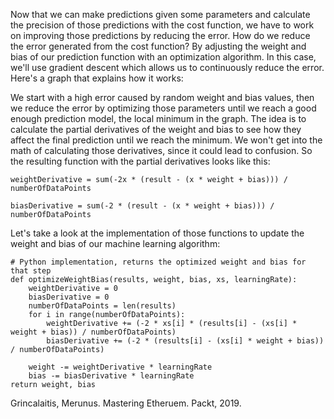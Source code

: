 Now that we can make predictions given some parameters and calculate the precision of those predictions with the cost function, we have to work on improving those predictions by reducing the error. How do we reduce the error generated from the cost function? By adjusting the weight and bias of our prediction function with an optimization algorithm. In this case, we'll use gradient descent which allows us to continuously reduce the error. Here's a graph that explains how it works:


We start with a high error caused by random weight and bias values, then we reduce the error by optimizing those parameters until we reach a good enough prediction model, the local minimum in the graph. The idea is to calculate the partial derivatives of the weight and bias to see how they affect the final prediction until we reach the minimum. We won't get into the math of calculating those derivatives, since it could lead to confusion. So the resulting function with the partial derivatives looks like this:

```
weightDerivative = sum(-2x * (result - (x * weight + bias))) / numberOfDataPoints

biasDerivative = sum(-2 * (result - (x * weight + bias))) / numberOfDataPoints
```

Let's take a look at the implementation of those functions to update the weight and bias of our machine learning algorithm:

```
# Python implementation, returns the optimized weight and bias for that step
def optimizeWeightBias(results, weight, bias, xs, learningRate):
    weightDerivative = 0
    biasDerivative = 0
    numberOfDataPoints = len(results)
    for i in range(numberOfDataPoints):
        weightDerivative += (-2 * xs[i] * (results[i] - (xs[i] * weight + bias)) / numberOfDataPoints)
        biasDerivative += (-2 * (results[i] - (xs[i] * weight + bias)) / numberOfDataPoints)

    weight -= weightDerivative * learningRate
    bias -= biasDerivative * learningRate
return weight, bias
```
Grincalaitis, Merunus. Mastering Etheruem. Packt, 2019.
